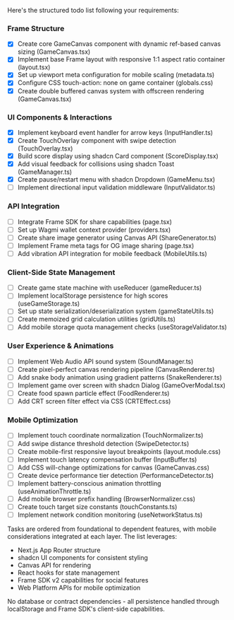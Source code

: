 Here's the structured todo list following your requirements:

### Frame Structure
- [x] Create core GameCanvas component with dynamic ref-based canvas sizing (GameCanvas.tsx)
- [x] Implement base Frame layout with responsive 1:1 aspect ratio container (layout.tsx)
- [x] Set up viewport meta configuration for mobile scaling (metadata.ts)
- [x] Configure CSS touch-action: none on game container (globals.css)
- [x] Create double buffered canvas system with offscreen rendering (GameCanvas.tsx)

### UI Components & Interactions
- [x] Implement keyboard event handler for arrow keys (InputHandler.ts)
- [x] Create TouchOverlay component with swipe detection (TouchOverlay.tsx)
- [x] Build score display using shadcn Card component (ScoreDisplay.tsx)
- [x] Add visual feedback for collisions using shadcn Toast (GameManager.ts)
- [x] Create pause/restart menu with shadcn Dropdown (GameMenu.tsx)
- [ ] Implement directional input validation middleware (InputValidator.ts)

### API Integration
- [ ] Integrate Frame SDK for share capabilities (page.tsx)
- [ ] Set up Wagmi wallet context provider (providers.tsx)
- [ ] Create share image generator using Canvas API (ShareGenerator.ts)
- [ ] Implement Frame meta tags for OG image sharing (page.tsx)
- [ ] Add vibration API integration for mobile feedback (MobileUtils.ts)

### Client-Side State Management
- [ ] Create game state machine with useReducer (gameReducer.ts)
- [ ] Implement localStorage persistence for high scores (useGameStorage.ts)
- [ ] Set up state serialization/deserialization system (gameStateUtils.ts)
- [ ] Create memoized grid calculation utilities (gridUtils.ts)
- [ ] Add mobile storage quota management checks (useStorageValidator.ts)

### User Experience & Animations
- [ ] Implement Web Audio API sound system (SoundManager.ts)
- [ ] Create pixel-perfect canvas rendering pipeline (CanvasRenderer.ts)
- [ ] Add snake body animation using gradient patterns (SnakeRenderer.ts)
- [ ] Implement game over screen with shadcn Dialog (GameOverModal.tsx)
- [ ] Create food spawn particle effect (FoodRenderer.ts)
- [ ] Add CRT screen filter effect via CSS (CRTEffect.css)

### Mobile Optimization
- [ ] Implement touch coordinate normalization (TouchNormalizer.ts)
- [ ] Add swipe distance threshold detection (SwipeDetector.ts)
- [ ] Create mobile-first responsive layout breakpoints (layout.module.css)
- [ ] Implement touch latency compensation buffer (InputBuffer.ts)
- [ ] Add CSS will-change optimizations for canvas (GameCanvas.css)
- [ ] Create device performance tier detection (PerformanceDetector.ts)
- [ ] Implement battery-conscious animation throttling (useAnimationThrottle.ts)
- [ ] Add mobile browser prefix handling (BrowserNormalizer.css)
- [ ] Create touch target size constants (touchConstants.ts)
- [ ] Implement network condition monitoring (useNetworkStatus.ts)

Tasks are ordered from foundational to dependent features, with mobile considerations integrated at each layer. The list leverages:
- Next.js App Router structure
- shadcn UI components for consistent styling
- Canvas API for rendering
- React hooks for state management
- Frame SDK v2 capabilities for social features
- Web Platform APIs for mobile optimization

No database or contract dependencies - all persistence handled through localStorage and Frame SDK's client-side capabilities.
